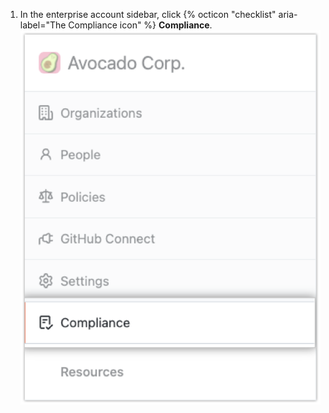 1. In the enterprise account sidebar, click {% octicon "checklist" aria-label="The Compliance icon" %} **Compliance**.
  ![Compliance tab in the enterprise account sidebar](/assets/images/help/business-accounts/enterprise-accounts-compliance-tab.png)